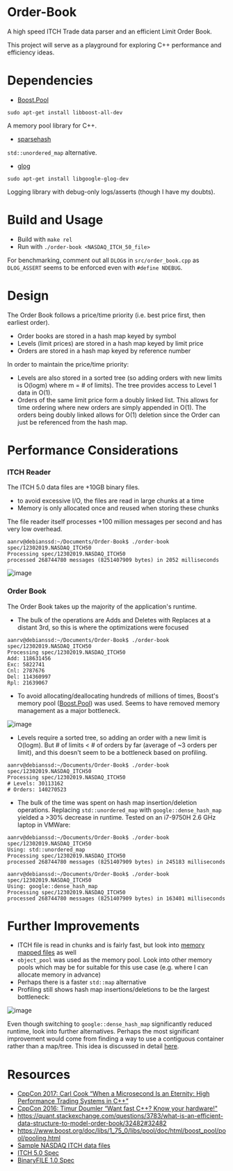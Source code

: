 # Order-Book

A high speed ITCH Trade data parser and an efficient Limit Order Book.

This project will serve as a playground for exploring C++ performance and efficiency ideas.

# Dependencies

- [Boost.Pool](https://www.boost.org/doc/libs/1_75_0/libs/pool/doc/html/index.html)

`sudo apt-get install libboost-all-dev`

A memory pool library for C++.

- [sparsehash](https://github.com/sparsehash/sparsehash)

`std::unordered_map` alternative.

- [glog](https://github.com/google/glog)

`sudo apt-get install libgoogle-glog-dev`

Logging library with debug-only logs/asserts (though I have my doubts).

# Build and Usage

- Build with `make rel`
- Run with `./order-book <NASDAQ_ITCH_50_file>`

For benchmarking, comment out all `DLOG`s in `src/order_book.cpp` as `DLOG_ASSERT` seems to be enforced even with `#define NDEBUG`.

# Design

The Order Book follows a price/time priority (i.e. best price first, then earliest order).

- Order books are stored in a hash map keyed by symbol
- Levels (limit prices) are stored in a hash map keyed by limit price
- Orders are stored in a hash map keyed by reference number

In order to maintain the price/time priority:
- Levels are also stored in a sorted tree (so adding orders with new limits is O(logm) where m = # of limits). The tree provides access to Level 1 data in O(1).
- Orders of the same limit price form a doubly linked list. This allows for time ordering where new orders are simply appended in O(1). The orders being doubly linked allows for O(1) deletion since the Order can just be referenced from the hash map.

# Performance Considerations

### ITCH Reader

The ITCH 5.0 data files are +10GB binary files.

- to avoid excessive I/O, the files are read in large chunks at a time
- Memory is only allocated once and reused when storing these chunks

The file reader itself processes +100 million messages per second and has very low overhead.

```
aanrv@debianssd:~/Documents/Order-Book$ ./order-book spec/12302019.NASDAQ_ITCH50  
Processing spec/12302019.NASDAQ_ITCH50
processed 268744780 messages (8251407909 bytes) in 2052 milliseconds
```

  ![image](https://github.com/aanrv/Order-Book/assets/14251976/67a16730-9049-4566-b1c4-d3a73e2e5658)

### Order Book

The Order Book takes up the majority of the application's runtime.

- The bulk of the operations are Adds and Deletes with Replaces at a distant 3rd, so this is where the optimizations were focused

```
aanrv@debianssd:~/Documents/Order-Book$ ./order-book spec/12302019.NASDAQ_ITCH50  
Processing spec/12302019.NASDAQ_ITCH50
Add: 118631456
Exc: 5822741
Cnl: 2787676
Del: 114360997
Rpl: 21639067
```

- To avoid allocating/deallocating hundreds of millions of times, Boost's memory pool ([Boost.Pool](https://www.boost.org/doc/libs/1_75_0/libs/pool/doc/html/boost_pool/pool/interfaces.html)) was used. Seems to have removed memory management as a major bottleneck.

![image](https://github.com/aanrv/Order-Book/assets/14251976/fdcb4bf4-ab87-426f-8b97-75da155ad8c6)

- Levels require a sorted tree, so adding an order with a new limit is O(logm). But # of limits < # of orders by far (average of ~3 orders per limit), and this doesn't seem to be a bottleneck based on profiling.

```
aanrv@debianssd:~/Documents/Order-Book$ ./order-book spec/12302019.NASDAQ_ITCH50  
Processing spec/12302019.NASDAQ_ITCH50
# Levels: 30113162
# Orders: 140270523
```

- The bulk of the time was spent on hash map insertion/deletion operations. Replacing `std::unordered_map` with `google::dense_hash_map` yielded a >30% decrease in runtime. Tested on an i7-9750H 2.6 GHz laptop in VMWare:

```
aanrv@debianssd:~/Documents/Order-Book$ ./order-book spec/12302019.NASDAQ_ITCH50  
Using: std::unordered_map
Processing spec/12302019.NASDAQ_ITCH50
processed 268744780 messages (8251407909 bytes) in 245183 milliseconds
```

```
aanrv@debianssd:~/Documents/Order-Book$ ./order-book spec/12302019.NASDAQ_ITCH50
Using: google::dense_hash_map
Processing spec/12302019.NASDAQ_ITCH50
processed 268744780 messages (8251407909 bytes) in 163401 milliseconds
```

# Further Improvements

- ITCH file is read in chunks and is fairly fast, but look into [memory mapped files](https://stackoverflow.com/a/17925143/2014342) as well
- `object_pool` was used as the memory pool. Look into other memory pools which may be for suitable for this use case (e.g. where I can allocate memory in advance)
- Perhaps there is a faster `std::map` alternative
- Profiling still shows hash map insertions/deletions to be the largest bottleneck:

![image](https://github.com/aanrv/Order-Book/assets/14251976/1a7415f2-5ae7-41d0-bd1a-3836cdd37dd7)

Even though switching to `google::dense_hash_map` significantly reduced runtime, look into further alternatives. Perhaps the most significant improvement would come from finding a way to use a contiguous container rather than a map/tree. This idea is discussed in detail [here](https://quant.stackexchange.com/questions/3783/what-is-an-efficient-data-structure-to-model-order-book/32482#32482). 

# Resources

- [CppCon 2017: Carl Cook “When a Microsecond Is an Eternity: High Performance Trading Systems in C++”](https://www.youtube.com/watch?v=NH1Tta7purM)
- [CppCon 2016: Timur Doumler “Want fast C++? Know your hardware!"](https://www.youtube.com/watch?v=BP6NxVxDQIs)
- https://quant.stackexchange.com/questions/3783/what-is-an-efficient-data-structure-to-model-order-book/32482#32482
- https://www.boost.org/doc/libs/1_75_0/libs/pool/doc/html/boost_pool/pool/pooling.html
- [Sample NASDAQ ITCH data files](https://emi.nasdaq.com/ITCH/Nasdaq%20ITCH/)
- [ITCH 5.0 Spec](https://www.nasdaqtrader.com/content/technicalsupport/specifications/dataproducts/NQTVITCHSpecification.pdf)
- [BinaryFILE 1.0 Spec](https://www.nasdaqtrader.com/content/technicalSupport/specifications/dataproducts/binaryfile.pdf)
